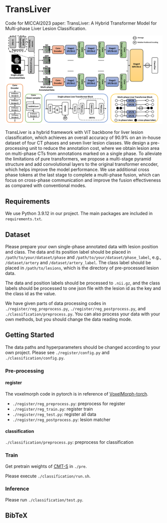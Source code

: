# TransLiver
Code for MICCAI2023 paper:  TransLiver: A Hybrid Transformer Model for Multi-phase Liver Lesion Classification.

![miccai model](imgs/miccai_model.png)

TransLiver is a hybrid framework with ViT backbone for liver lesion classification, which achieves an overall accuracy of 90.9% on an in-house dataset of four CT phases and seven liver lesion classes. We design a pre-processing unit to reduce the annotation cost, where we obtain lesion area on multi-phase CTs from annotations marked on a single phase. To alleviate the limitations of pure transformers, we propose a multi-stage pyramid structure and add convolutional layers to the original transformer encoder, which helps improve the model performance. We use additional cross phase tokens at the last stage to complete a multi-phase fusion, which can focus on cross-phase communication and improve the fusion effectiveness as compared with conventional modes.

## Requirements

We use Python 3.9.12 in our project. The main packages are included in `requirements.txt`.

## Dataset

Please prepare your own single-phase annotated data with lesion position and class. The data and its position label should be placed in `/path/to/your/dataset/phase` and `/path/to/your/dataset/phase_label`, e.g., `/dataset/artery` and `/dataset/artery_label`. The class label should be placed in `/path/to/lesions`, which is the directory of pre-processed lesion data.

The data and position labels should be processed to `.nii.gz`, and the class labels should be processed to one json file with the lesion id as the key and the class id as the value.

We have given parts of data processing codes in `./register/reg_preprocess.py`, `./register/reg_postprocess.py`, and `./classification/preprocess.py`. You can also process your data with your own methods, but you should change the data reading mode.

## Getting Started

The data paths and hyperparameters should be changed according to your own project. Please see `./register/config.py` and `./classification/config.py`.

### Pre-processing

#### register

The voxelmorph code in pytorch is in reference of [VoxelMorph-torch](https://github.com/zuzhiang/VoxelMorph-torch).

- `./register/reg_preprocess.py`: preprocess for register
- `./register/reg_train.py`: register train
- `./register/reg_test.py`: register all data
- `./register/reg_postprocess.py`: lesion matcher

#### classification

`./classification/preprocess.py`: preprocess for classification

### Train

Get pretrain weights of [CMT-S](https://github.com/huawei-noah/Efficient-AI-Backbones/tree/master/cmt_pytorch) in `./pre`.

Please execute `./classification/run.sh`.

### Inference

Please run `./classification/test.py`.

## BibTeX


